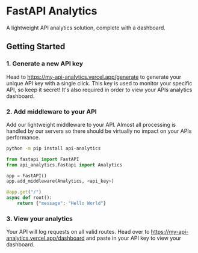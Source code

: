 # FastAPI Analytics

A lightweight API analytics solution, complete with a dashboard.

## Getting Started

### 1. Generate a new API key

Head to https://my-api-analytics.vercel.app/generate to generate your unique API key with a single click. This key is used to monitor your specific API, so keep it secret! It's also required in order to view your APIs analytics dashboard.

### 2. Add middleware to your API

Add our lightweight middleware to your API. Almost all processing is handled by our servers so there should be virtually no impact on your APIs performance.

```bash
python -m pip install api-analytics
```

```py
from fastapi import FastAPI
from api_analytics.fastapi import Analytics

app = FastAPI()
app.add_middleware(Analytics, <api_key>)

@app.get("/")
async def root():
    return {"message": "Hello World"}
```

### 3. View your analytics

Your API will log requests on all valid routes. Head over to https://my-api-analytics.vercel.app/dashboard and paste in your API key to view your dashboard.